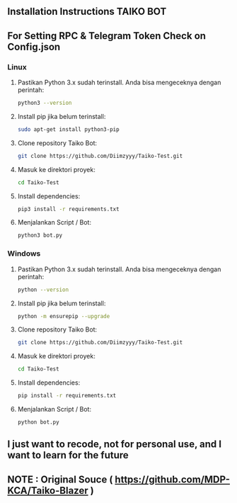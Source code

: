 ## Installation Instructions TAIKO BOT

## For Setting RPC & Telegram Token Check on Config.json

### Linux
1. Pastikan Python 3.x sudah terinstall. Anda bisa mengeceknya dengan perintah:
    ```sh
    python3 --version
    ```
2. Install pip jika belum terinstall:
    ```sh
    sudo apt-get install python3-pip
    ```
3. Clone repository Taiko Bot:
    ```sh
    git clone https://github.com/Diimzyyy/Taiko-Test.git
    ```
4. Masuk ke direktori proyek:
    ```sh
    cd Taiko-Test
    ```
5. Install dependencies:
    ```sh
    pip3 install -r requirements.txt
    ```
6. Menjalankan Script / Bot:
    ```sh
    python3 bot.py
    ```

### Windows
1. Pastikan Python 3.x sudah terinstall. Anda bisa mengeceknya dengan perintah:
    ```sh
    python --version
    ```
2. Install pip jika belum terinstall:
    ```sh
    python -m ensurepip --upgrade
    ```
3. Clone repository Taiko Bot:
    ```sh
    git clone https://github.com/Diimzyyy/Taiko-Test.git
    ```
4. Masuk ke direktori proyek:
    ```sh
    cd Taiko-Test
    ```
5. Install dependencies:
    ```sh
    pip install -r requirements.txt
    ```
6. Menjalankan Script / Bot:
    ```sh
    python bot.py
    ```
## I just want to recode, not for personal use, and I want to learn for the future
## NOTE : Original Souce ( https://github.com/MDP-KCA/Taiko-Blazer )

